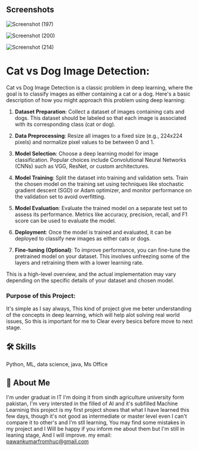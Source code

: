 
## Screenshots

![Screenshot (197)](https://github.com/pawankumar69/cat-vs-dog/assets/162041664/6123b17b-5b4d-4d52-ad3d-d4c558e51002)

![Screenshot (200)](https://github.com/pawankumar69/cat-vs-dog/assets/162041664/9663b32b-a756-45d0-a666-98ba25ed7102)

![Screenshot (214)](https://github.com/pawankumar69/cat-vs-dog/assets/162041664/60e931a7-fb25-468e-8127-39656a457a5c)

# Cat vs Dog Image Detection:

Cat vs Dog Image Detection is a classic problem in deep learning, where the goal is to classify images as either containing a cat or a dog. Here's a basic description of how you might approach this problem using deep learning:

1. **Dataset Preparation**: Collect a dataset of images containing cats and dogs. This dataset should be labeled so that each image is associated with its corresponding class (cat or dog).

2. **Data Preprocessing**: Resize all images to a fixed size (e.g., 224x224 pixels) and normalize pixel values to be between 0 and 1.

3. **Model Selection**: Choose a deep learning model for image classification. Popular choices include Convolutional Neural Networks (CNNs) such as VGG, ResNet, or custom architectures.

4. **Model Training**: Split the dataset into training and validation sets. Train the chosen model on the training set using techniques like stochastic gradient descent (SGD) or Adam optimizer, and monitor performance on the validation set to avoid overfitting.

5. **Model Evaluation**: Evaluate the trained model on a separate test set to assess its performance. Metrics like accuracy, precision, recall, and F1 score can be used to evaluate the model.

6. **Deployment**: Once the model is trained and evaluated, it can be deployed to classify new images as either cats or dogs.

7. **Fine-tuning (Optional)**: To improve performance, you can fine-tune the pretrained model on your dataset. This involves unfreezing some of the layers and retraining them with a lower learning rate.

This is a high-level overview, and the actual implementation may vary depending on the specific details of your dataset and chosen model.

### Purpose of this Project:

It's simple as I say always, This kind of project give me beter understanding of the concepts in deep learning, which will help alot solving real world issues, So this is important for me to Clear every besics before move to next stage.
## 🛠 Skills
Python, ML, data science, java, Ms Office


## 🚀 About Me
I'm under graduat in IT I'm doing it from sindh  agriculture university form pakistan,
I'm very intersted in the filled of AI and it's subfilled Machine Learninig this project is my first project shows that what I have learned this few days, though it's not good as intermediate or master level even I can't compare it to other's and I'm stll learning, You may find some mistakes in my project and I Will be happy if you inform me about them but I'm still in leaning stage, And I will improve.
my email:
pawankumarfromhuc@gmail.com

